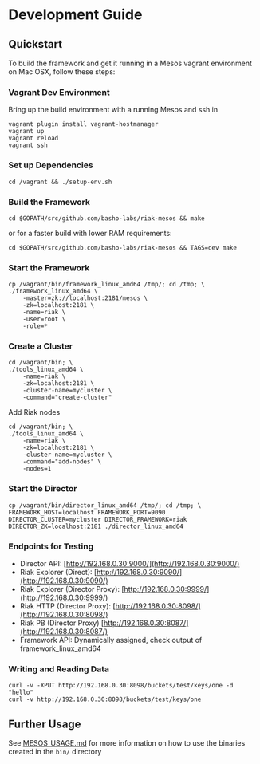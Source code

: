 # Development Guide

## Quickstart

To build the framework and get it running in a Mesos vagrant environment on Mac OSX, follow these steps:

### Vagrant Dev Environment

Bring up the build environment with a running Mesos and ssh in

```
vagrant plugin install vagrant-hostmanager
vagrant up
vagrant reload
vagrant ssh
```

### Set up Dependencies

```
cd /vagrant && ./setup-env.sh
```

### Build the Framework

```
cd $GOPATH/src/github.com/basho-labs/riak-mesos && make
```

or for a faster build with lower RAM requirements:

```
cd $GOPATH/src/github.com/basho-labs/riak-mesos && TAGS=dev make
```

### Start the Framework

```
cp /vagrant/bin/framework_linux_amd64 /tmp/; cd /tmp; \
./framework_linux_amd64 \
    -master=zk://localhost:2181/mesos \
    -zk=localhost:2181 \
    -name=riak \
    -user=root \
    -role=*
```

### Create a Cluster

```
cd /vagrant/bin; \
./tools_linux_amd64 \
    -name=riak \
    -zk=localhost:2181 \
    -cluster-name=mycluster \
    -command="create-cluster"
```

Add Riak nodes

```
cd /vagrant/bin; \
./tools_linux_amd64 \
    -name=riak \
    -zk=localhost:2181 \
    -cluster-name=mycluster \
    -command="add-nodes" \
    -nodes=1
```

### Start the Director

```
cp /vagrant/bin/director_linux_amd64 /tmp/; cd /tmp; \
FRAMEWORK_HOST=localhost FRAMEWORK_PORT=9090 DIRECTOR_CLUSTER=mycluster DIRECTOR_FRAMEWORK=riak DIRECTOR_ZK=localhost:2181 ./director_linux_amd64
```

### Endpoints for Testing

* Director API: [http://192.168.0.30:9000/](http://192.168.0.30:9000/)
* Riak Explorer (Direct): [http://192.168.0.30:9090/](http://192.168.0.30:9090/)
* Riak Explorer (Director Proxy): [http://192.168.0.30:9999/](http://192.168.0.30:9999/)
* Riak HTTP (Director Proxy): [http://192.168.0.30:8098/](http://192.168.0.30:8098/)
* Riak PB (Director Proxy) [http://192.168.0.30:8087/](http://192.168.0.30:8087/)
* Framework API: Dynamically assigned, check output of framework_linux_amd64

### Writing and Reading Data

```
curl -v -XPUT http://192.168.0.30:8098/buckets/test/keys/one -d "hello"
curl -v http://192.168.0.30:8098/buckets/test/keys/one
```

## Further Usage

See [MESOS_USAGE.md](MESOS_USAGE.md) for more information on how to use the binaries created in the `bin/` directory
